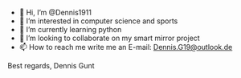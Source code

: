- 👋 Hi, I’m @Dennis1911
- 👀 I’m interested in computer science and sports
- 🌱 I’m currently learning python
- 💞️ I’m looking to collaborate on my smart mirror project
- 📫 How to reach me write me an E-mail: Dennis.G19@outlook.de

Best regards,
Dennis Gunt
